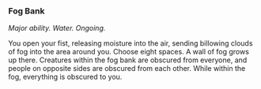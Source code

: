 ### Fog Bank

_Major ability. Water. Ongoing._

You open your fist, releasing moisture into the air, sending billowing clouds of fog into the area around you. Choose eight spaces. A wall of fog grows up there. Creatures within the fog bank are obscured from everyone, and people on opposite sides are obscured from each other. While within the fog, everything is obscured to you.
